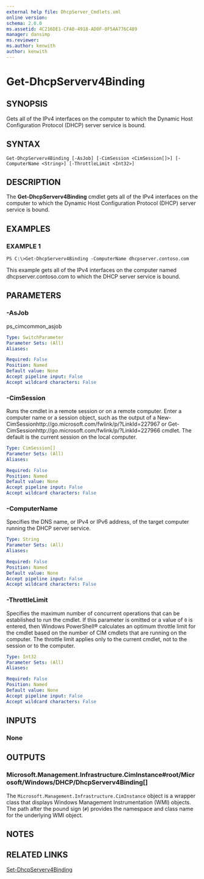 ```yaml
---
external help file: DhcpServer_Cmdlets.xml
online version: 
schema: 2.0.0
ms.assetid: 4C216DE1-CFA0-4918-AD0F-0F5AA776C489
manager: dansimp
ms.reviewer:
ms.author: kenwith
author: kenwith
---
```


# Get-DhcpServerv4Binding

## SYNOPSIS
Gets all of the IPv4 interfaces on the computer to which the Dynamic Host Configuration Protocol (DHCP) server service is bound.

## SYNTAX

```
Get-DhcpServerv4Binding [-AsJob] [-CimSession <CimSession[]>] [-ComputerName <String>] [-ThrottleLimit <Int32>]
```

## DESCRIPTION
The **Get-DhcpServerv4Binding** cmdlet gets all of the IPv4 interfaces on the computer to which the Dynamic Host Configuration Protocol (DHCP) server service is bound.

## EXAMPLES

### EXAMPLE 1
```
PS C:\>Get-DhcpServerv4Binding -ComputerName dhcpserver.contoso.com
```

This example gets all of the IPv4 interfaces on the computer named dhcpserver.contoso.com to which the DHCP server service is bound.

## PARAMETERS

### -AsJob
ps_cimcommon_asjob

```yaml
Type: SwitchParameter
Parameter Sets: (All)
Aliases: 

Required: False
Position: Named
Default value: None
Accept pipeline input: False
Accept wildcard characters: False
```

### -CimSession
Runs the cmdlet in a remote session or on a remote computer.
Enter a computer name or a session object, such as the output of a New-CimSessionhttp://go.microsoft.com/fwlink/p/?LinkId=227967 or Get-CimSessionhttp://go.microsoft.com/fwlink/p/?LinkId=227966 cmdlet.
The default is the current session on the local computer.

```yaml
Type: CimSession[]
Parameter Sets: (All)
Aliases: 

Required: False
Position: Named
Default value: None
Accept pipeline input: False
Accept wildcard characters: False
```

### -ComputerName
Specifies the DNS name, or IPv4 or IPv6 address, of the target computer running the DHCP server service.

```yaml
Type: String
Parameter Sets: (All)
Aliases: 

Required: False
Position: Named
Default value: None
Accept pipeline input: False
Accept wildcard characters: False
```

### -ThrottleLimit
Specifies the maximum number of concurrent operations that can be established to run the cmdlet.
If this parameter is omitted or a value of `0` is entered, then Windows PowerShell® calculates an optimum throttle limit for the cmdlet based on the number of CIM cmdlets that are running on the computer.
The throttle limit applies only to the current cmdlet, not to the session or to the computer.

```yaml
Type: Int32
Parameter Sets: (All)
Aliases: 

Required: False
Position: Named
Default value: None
Accept pipeline input: False
Accept wildcard characters: False
```

## INPUTS

### None

## OUTPUTS

### Microsoft.Management.Infrastructure.CimInstance#root/Microsoft/Windows/DHCP/DhcpServerv4Binding[]
The `Microsoft.Management.Infrastructure.CimInstance` object is a wrapper class that displays Windows Management Instrumentation (WMI) objects.
The path after the pound sign (`#`) provides the namespace and class name for the underlying WMI object.

## NOTES

## RELATED LINKS

[Set-DhcpServerv4Binding](./Set-DhcpServerv4Binding.md)
